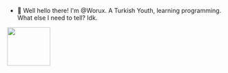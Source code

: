 - 👋 Well hello there! I'm @Worux.
A Turkish Youth, learning programming. What else I need to tell? Idk.

<img src="https://media.tenor.com/mcFk6VXXMHUAAAAi/deltarune-deltarune-chapter2.gif" width="100px" height="90px">
